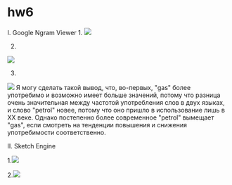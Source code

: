# hw6
I. Google Ngram Viewer
1.
![](https://pp.userapi.com/c847123/v847123860/120e1/mEaf_DOoZhc.jpg)


2.
![](https://pp.userapi.com/c846016/v846016860/12c0a/b2IhDH80PPk.jpg)


3.
![](https://pp.userapi.com/c846419/v846419809/1db4b/ddolwPKyvQk.jpg)
Я могу сделать такой вывод, что, во-первых, "gas" более употребимо и возможно имеет больше значений, потому что разница очень значительная между частотой употребления слов в двух языках, и слово "petrol" новее, потому что оно пришло в использование лишь в XX веке. Однако постепенно более современное "petrol" вымещает "gas", если смотреть на тенденции повышения и снижения употребимости соответственно.

II. Sketch Engine

1.![](https://pp.userapi.com/c846121/v846121093/1d577/fh9XGndeYuo.jpg)


2.![](https://pp.userapi.com/c846121/v846121935/1c71a/-BeGs_U_wY8.jpg)
